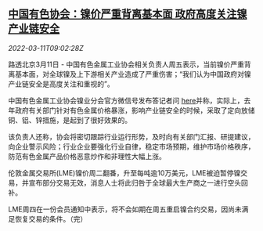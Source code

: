 <!--1646991062000-->
[中国有色协会：镍价严重背离基本面 政府高度关注镍产业链安全](https://cn.reuters.com/article/china-nickel-fundamental-0311-idCNKCS2L80S4)
------

<div><i>2022-03-11T09:02:28Z</i></div><p>路透北京3月11日 - 中国有色金属工业协会相关负责人周五表示，当前镍价严重背离基本面，对全球镍及上下游相关产业造成了严重伤害；“我们认为中国政府对镍产业链安全是高度关注和重视的”。</p><p>中国有色金属工业协会镍业分会官方微信号发布答记者问 <a href="https://mp.weixin.qq.com/s/KV792cJbmGLQpg7h-BiwiQ">here</a>并称，实际上，去年政府有关部门针对有色金属价格暴涨，影响产业链安全的时候，采取了定向放储铜、铝、锌措施，是起到了很好效果的。</p><p>该负责人还称，协会将密切跟踪行业运行形势，及时向有关部门汇报、研提建议，向企业警示风险；行业企业要强化行业自律，稳定市场预期，维护市场价格秩序，防范有色金属产品价格恶意炒作和非理性大幅上涨。</p><p>伦敦金属交易所(LME)镍价周二翻番，升至每吨逾10万美元，LME被迫暂停镍交易，并宣布部分交易无效，消息人士将此归咎于全球最大生产商之一进行空头回补。</p><p>LME周四在一份会员通知中表示，将不会如期在周五重启镍合约交易，因尚未满足恢复交易的条件。（完）</p>
